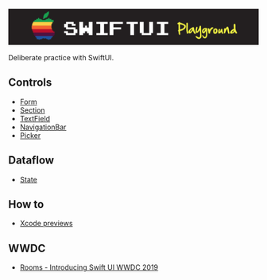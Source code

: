 ![](images/logo.png)

Deliberate practice with SwiftUI.

## Controls

- [Form](Controls/Form/README.md)
- [Section](Controls/Section/README.md)
- [TextField](Controls/TextField/README.md)
- [NavigationBar](Controls/NavigationBar/README.md)
- [Picker](Controls/Picker/README.md)

## Dataflow

- [State](Dataflow/README.md)

## How to

- [Xcode previews](Previews/README.md)

## WWDC

- [Rooms - Introducing Swift UI WWDC 2019](WWDC/Rooms/README.md)
